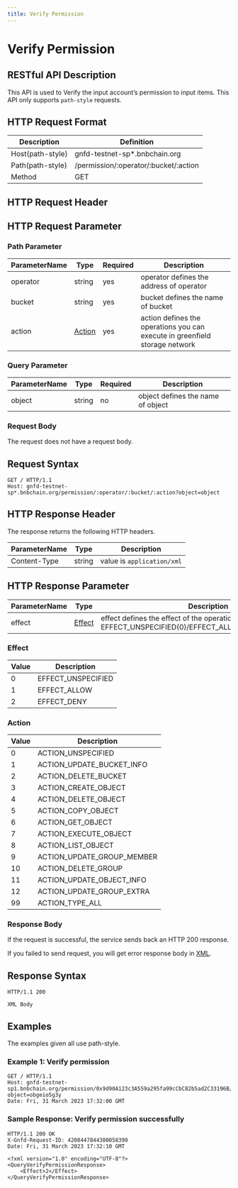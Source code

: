 ```yaml
---
title: Verify Permission
---
```


# Verify Permission

## RESTful API Description

This API is used to Verify the input account’s permission to input items. This API only supports `path-style` requests.

## HTTP Request Format

| Description      | Definition                            |
| ---------------- | ------------------------------------- |
| Host(path-style) | gnfd-testnet-sp*.bnbchain.org        |
| Path(path-style) | /permission/:operator/:bucket/:action |
| Method           | GET                                   |

## HTTP Request Header

## HTTP Request Parameter

### Path Parameter

| ParameterName | Type              | Required | Description                                                                 |
| ------------- | ----------------- | -------- | --------------------------------------------------------------------------- |
| operator      | string            | yes      | operator defines the address of operator                                    |
| bucket        | string            | yes      | bucket defines the name of bucket                                           |
| action        | [Action](#action) | yes      | action defines the operations you can execute in greenfield storage network |

### Query Parameter

| ParameterName | Type   | Required | Description                       |
| ------------- | ------ | -------- | --------------------------------- |
| object        | string | no       | object defines the name of object |

### Request Body

The request does not have a request body.

## Request Syntax

```HTTP
GET / HTTP/1.1
Host: gnfd-testnet-sp*.bnbchain.org/permission/:operator/:bucket/:action?object=object
```

## HTTP Response Header

The response returns the following HTTP headers.

| ParameterName | Type   | Description                 |
| ------------- | ------ | --------------------------- |
| Content-Type  | string | value is `application/xml`  |

## HTTP Response Parameter

| ParameterName | Type              | Description                                                                                                         |
| ------------- | ----------------- | ------------------------------------------------------------------------------------------------------------------- |
| effect        | [Effect](#effect) | effect defines the effect of the operation permission, include EFFECT_UNSPECIFIED(0)/EFFECT_ALLOW(1)/EFFECT_DENY(2) |

### Effect

| Value | Description        |
| ----- | ------------------ |
| 0     | EFFECT_UNSPECIFIED |
| 1     | EFFECT_ALLOW       |
| 2     | EFFECT_DENY        |

### Action

| Value | Description                |
| ----- | -------------------------- |
| 0     | ACTION_UNSPECIFIED         |
| 1     | ACTION_UPDATE_BUCKET_INFO  |
| 2     | ACTION_DELETE_BUCKET       |
| 3     | ACTION_CREATE_OBJECT       |
| 4     | ACTION_DELETE_OBJECT       |
| 5     | ACTION_COPY_OBJECT         |
| 6     | ACTION_GET_OBJECT          |
| 7     | ACTION_EXECUTE_OBJECT      |
| 8     | ACTION_LIST_OBJECT         |
| 9     | ACTION_UPDATE_GROUP_MEMBER |
| 10    | ACTION_DELETE_GROUP        |
| 11    | ACTION_UPDATE_OBJECT_INFO  |
| 12    | ACTION_UPDATE_GROUP_EXTRA  |
| 99    | ACTION_TYPE_ALL            |

### Response Body

If the request is successful, the service sends back an HTTP 200 response.

If you failed to send request, you will get error response body in [XML](./sp_response.md#sp-error-response).

## Response Syntax

```HTTP
HTTP/1.1 200

XML Body
```

## Examples

The examples given all use path-style.

### Example 1: Verify permission

```HTTP
GET / HTTP/1.1
Host: gnfd-testnet-sp1.bnbchain.org/permission/0x9d90A123c3A559a295fa99cCbC82b5ad2C33196B/asnnv/6?object=obgeio5g3y
Date: Fri, 31 March 2023 17:32:00 GMT
```

### Sample Response: Verify permission successfully

```HTTP
HTTP/1.1 200 OK
X-Gnfd-Request-ID: 4208447844380058399
Date: Fri, 31 March 2023 17:32:10 GMT

<?xml version="1.0" encoding="UTF-8"?>
<QueryVerifyPermissionResponse>
    <Effect>2</Effect>
</QueryVerifyPermissionResponse>
```
